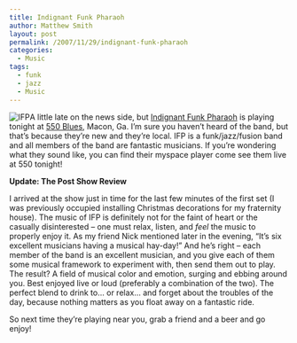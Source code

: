 ```yaml
---
title: Indignant Funk Pharaoh
author: Matthew Smith
layout: post
permalink: /2007/11/29/indignant-funk-pharaoh
categories:
  - Music
tags:
  - funk
  - jazz
  - Music
---
```

<img src="http://archive.digivation.net/wp-content/uploads/2007/11/m_ed577441f30638d8058780432504a25c.gif" class="left" alt="IFP" />A little late on the news side, but [Indignant Funk Pharaoh][1] is playing tonight at [550 Blues][2], Macon, Ga. I&#8217;m sure you haven&#8217;t heard of the band, but that&#8217;s because they&#8217;re new and they&#8217;re local. IFP is a funk/jazz/fusion band and all members of the band are fantastic musicians. If you&#8217;re wondering what they sound like, you can find their myspace player come see them live at 550 tonight!

**Update: The Post Show Review**

I arrived at the show just in time for the last few minutes of the first set (I was previously occupied installing Christmas decorations for my fraternity house). The music of IFP is definitely not for the faint of heart or the casually disinterested &#8211; one must relax, listen, and *feel* the music to properly enjoy it. As my friend Nick mentioned later in the evening, &#8220;It&#8217;s six excellent musicians having a musical hay-day!&#8221; And he&#8217;s right &#8211; each member of the band is an excellent musician, and you give each of them some musical framework to experiment with, then send them out to play. The result? A field of musical color and emotion, surging and ebbing around you. Best enjoyed live or loud (preferably a combination of the two). The perfect blend to drink to&#8230; or relax&#8230; and forget about the troubles of the day, because nothing matters as you float away on a fantastic ride.

So next time they&#8217;re playing near you, grab a friend and a beer and go enjoy!

 [1]: http://myspace.com/indignantfunkpharaoh
 [2]: http://www.myspace.com/550blues
